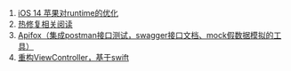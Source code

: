 



1. [iOS 14 苹果对runtime的优化](https://mp.weixin.qq.com/s/vSw98xbpEe4pjtBfqFNGAw)
2. [热修复相关阅读](https://mp.weixin.qq.com/s/U0q4n71VhIe6AawPtNVTzg)
3. [Apifox（集成postman接口测试，swagger接口文档、mock假数据模拟的工具）](https://xie.infoq.cn/article/ae84a97dcda218e46cd885e8d)
4. [重构ViewController，基于swift](https://satanwoo.github.io/2015/12/30/Refactor-Mega-ViewController/)



